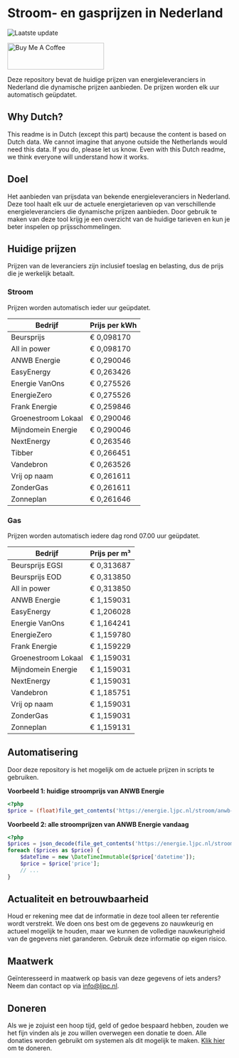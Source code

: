 # Stroom- en gasprijzen in Nederland

![Laatste update](https://img.shields.io/badge/laatste%20update-2025--09--28%2022%3A00%20CET-brightgreen)

<a href="https://www.buymeacoffee.com/Lars-" target="_blank"><img src="https://cdn.buymeacoffee.com/buttons/v2/default-orange.png" alt="Buy Me A Coffee" height="60" style="height: 60px !important;width: 217px !important;" ></a>

Deze repository bevat de huidige prijzen van energieleveranciers in Nederland die dynamische prijzen aanbieden. De prijzen worden elk uur automatisch geüpdatet.

## Why Dutch?

This readme is in Dutch (except this part) because the content is based on Dutch data. We cannot imagine that anyone outside the Netherlands would need this data. If you do, please let us know. Even with this Dutch readme, we think
everyone will understand how it works.

## Doel

Het aanbieden van prijsdata van bekende energieleveranciers in Nederland. Deze tool haalt elk uur de actuele energietarieven op van verschillende energieleveranciers die dynamische prijzen aanbieden. Door gebruik te maken van deze tool
krijg je een overzicht van de huidige tarieven en kun je beter inspelen op prijsschommelingen.

## Huidige prijzen

Prijzen van de leveranciers zijn inclusief toeslag en belasting, dus de prijs die je werkelijk betaalt.

### Stroom

Prijzen worden automatisch ieder uur geüpdatet.

 Bedrijf | Prijs per kWh 
---------|---------------
Beursprijs | € 0,098170
All in power | € 0,098170
ANWB Energie | € 0,290046
EasyEnergy | € 0,263426
Energie VanOns | € 0,275526
EnergieZero | € 0,275526
Frank Energie | € 0,259846
Groenestroom Lokaal | € 0,290046
Mijndomein Energie | € 0,290046
NextEnergy | € 0,263546
Tibber | € 0,266451
Vandebron | € 0,263526
Vrij op naam | € 0,261611
ZonderGas | € 0,261611
Zonneplan | € 0,261646


### Gas

Prijzen worden automatisch iedere dag rond 07.00 uur geüpdatet.

 Bedrijf | Prijs per m³ 
---------|--------------
Beursprijs EGSI | € 0,313687
Beursprijs EOD | € 0,313850
All in power | € 0,313850
ANWB Energie | € 1,159031
EasyEnergy | € 1,206028
Energie VanOns | € 1,164241
EnergieZero | € 1,159780
Frank Energie | € 1,159229
Groenestroom Lokaal | € 1,159031
Mijndomein Energie | € 1,159031
NextEnergy | € 1,159031
Vandebron | € 1,185751
Vrij op naam | € 1,159031
ZonderGas | € 1,159031
Zonneplan | € 1,159131


## Automatisering

Door deze repository is het mogelijk om de actuele prijzen in scripts te gebruiken.

**Voorbeeld 1: huidige stroomprijs van ANWB Energie**

```php
<?php
$price = (float)file_get_contents('https://energie.ljpc.nl/stroom/anwb-energie-nu.txt');

```

**Voorbeeld 2: alle stroomprijzen van ANWB Energie vandaag**

```php
<?php
$prices = json_decode(file_get_contents('https://energie.ljpc.nl/stroom/all-in-power-vandaag.json'),true);
foreach ($prices as $price) {
    $dateTime = new \DateTimeImmutable($price['datetime']);
    $price = $price['price'];
    // ...
}
```

## Actualiteit en betrouwbaarheid

Houd er rekening mee dat de informatie in deze tool alleen ter referentie wordt verstrekt. We doen ons best om de gegevens zo nauwkeurig en actueel mogelijk te houden, maar we kunnen de volledige nauwkeurigheid van de gegevens niet
garanderen. Gebruik deze informatie op eigen risico.

## Maatwerk

Geïnteresseerd in maatwerk op basis van deze gegevens of iets anders? Neem dan contact op
via [info@ljpc.nl](mailto:info@ljpc.nl?subject=Energie%20prijzen).

## Doneren

Als we je zojuist een hoop tijd, geld of gedoe bespaard hebben, zouden we het fijn vinden als je zou willen overwegen een
donatie te doen. Alle donaties worden gebruikt om systemen als dit mogelijk te
maken. [Klik hier](https://www.buymeacoffee.com/Lars-) om te doneren.
